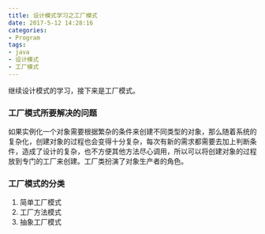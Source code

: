 ```yaml
---
title: 设计模式学习之工厂模式
date: 2017-5-12 14:28:16
categories:
- Program
tags:
- java
- 设计模式
- 工厂模式
---
```


继续设计模式的学习，接下来是工厂模式。

### 工厂模式所要解决的问题

如果实例化一个对象需要根据繁杂的条件来创建不同类型的对象，那么随着系统的复杂化，创建对象的过程也会变得十分复杂，每次有新的需求都需要去加上判断条件，造成了设计的复杂，也不方便其他方法尽心调用，所以可以将创建对象的过程放到专门的工厂来创建。工厂类扮演了对象生产者的角色。

### 工厂模式的分类

1. 简单工厂模式
2. 工厂方法模式
3. 抽象工厂模式